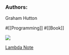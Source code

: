 ### Authors:
Graham Hutton

#[[Programming]] #[[Book]]

![](https://cdn.shopify.com/s/files/1/1634/7169/products/cover_530x.png?v=1564720482)

[Lambda Note](https://www.lambdanote.com/collections/haskell)
